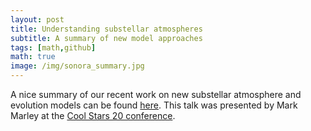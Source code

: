 ```yaml
---
layout: post
title: Understanding substellar atmospheres
subtitle: A summary of new model approaches
tags: [math,github]
math: true
image: /img/sonora_summary.jpg
---
```


A nice summary of our recent work on new substellar atmosphere and evolution models can be found [here](https://drive.google.com/file/d/1gkVl1_G_ZQW-uXjY84pSebqkluX4orhQ/view). This talk was presented by Mark Marley at the [Cool Stars 20 conference](http://coolstars20.cfa.harvard.edu).
